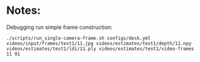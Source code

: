 # Notes:
Debugging run simple frame construction:
```
./scripts/run_single-camera-frame.sh configs/desk.yml videos/input/frames/test1/11.jpg videos/estimates/test1/depth/11.npy videos/estimates/test1/ldi/11.ply videos/estimates/test1/video-frames 11 91
```

